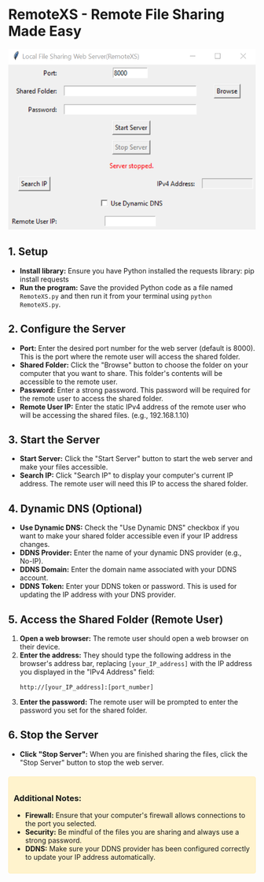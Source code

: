 # RemoteXS - Remote File Sharing Made Easy

<img src="https://raw.githubusercontent.com/LMLK-seal/RemoteXS/main/RemoteXS.png" alt="RemoteXS Logo" width="600"/>

## 1. Setup

- **Install library:** Ensure you have Python installed the requests library: pip install requests
- **Run the program:** Save the provided Python code as a file named `RemoteXS.py` and then run it from your terminal using `python RemoteXS.py`.

## 2. Configure the Server

- **Port:** Enter the desired port number for the web server (default is 8000). This is the port where the remote user will access the shared folder.
- **Shared Folder:** Click the "Browse" button to choose the folder on your computer that you want to share. This folder's contents will be accessible to the remote user.
- **Password:** Enter a strong password. This password will be required for the remote user to access the shared folder.
- **Remote User IP:** Enter the static IPv4 address of the remote user who will be accessing the shared files. (e.g., 192.168.1.10)

## 3. Start the Server

- **Start Server:** Click the "Start Server" button to start the web server and make your files accessible.
- **Search IP:** Click "Search IP" to display your computer's current IP address. The remote user will need this IP to access the shared folder.

## 4. Dynamic DNS (Optional)

- **Use Dynamic DNS:** Check the "Use Dynamic DNS" checkbox if you want to make your shared folder accessible even if your IP address changes.
- **DDNS Provider:** Enter the name of your dynamic DNS provider (e.g., No-IP).
- **DDNS Domain:** Enter the domain name associated with your DDNS account.
- **DDNS Token:** Enter your DDNS token or password. This is used for updating the IP address with your DNS provider.

## 5. Access the Shared Folder (Remote User)

1. **Open a web browser:** The remote user should open a web browser on their device.
2. **Enter the address:** They should type the following address in the browser's address bar, replacing `[your_IP_address]` with the IP address you displayed in the "IPv4 Address" field:
   ```
   http://[your_IP_address]:[port_number]
   ```
3. **Enter the password:** The remote user will be prompted to enter the password you set for the shared folder.

## 6. Stop the Server

- **Click "Stop Server":** When you are finished sharing the files, click the "Stop Server" button to stop the web server.

<div style="background-color: #fff3cd; border: 1px solid #ffeeba; border-radius: 4px; padding: 10px; margin-top: 20px;">

### Additional Notes:

- **Firewall:** Ensure that your computer's firewall allows connections to the port you selected.
- **Security:** Be mindful of the files you are sharing and always use a strong password.
- **DDNS:** Make sure your DDNS provider has been configured correctly to update your IP address automatically.

</div>
